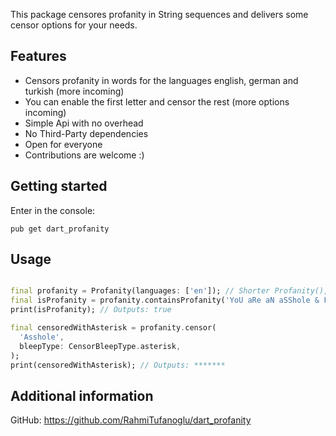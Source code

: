 <!-- 
A Profanity filter written in Dart.
⚠️️ Still in progress and not ready to use. ⚠️️
-->

This package censores profanity in String sequences and delivers some censor options for your needs.

## Features

- Censors profanity in words for the languages english, german and turkish (more incoming)
- You can enable the first letter and censor the rest (more options incoming)
- Simple Api with no overhead
- No Third-Party dependencies
- Open for everyone
- Contributions are welcome :)

## Getting started

Enter in the console:

```
pub get dart_profanity
```

## Usage

```dart

final profanity = Profanity(languages: ['en']); // Shorter Profanity(), as en is the default
final isProfanity = profanity.containsProfanity('YoU aRe aN aSShole & FuCKer.');
print(isProfanity); // Outputs: true

final censoredWithAsterisk = profanity.censor(
  'Asshole',
  bleepType: CensorBleepType.asterisk,
);
print(censoredWithAsterisk); // Outputs: *******
```

## Additional information

GitHub: https://github.com/RahmiTufanoglu/dart_profanity
